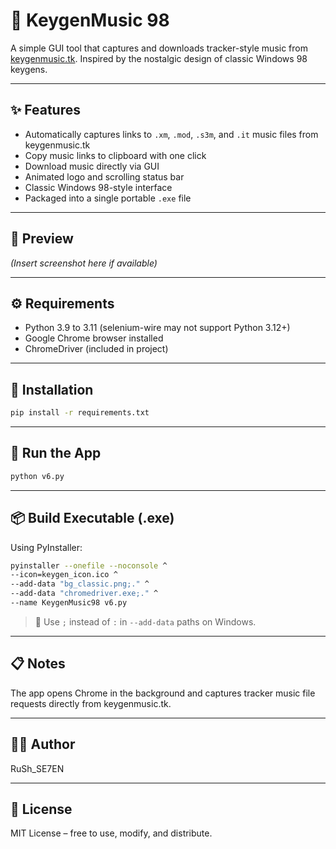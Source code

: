 # 🎵 KeygenMusic 98

A simple GUI tool that captures and downloads tracker-style music from [keygenmusic.tk](https://keygenmusic.tk). Inspired by the nostalgic design of classic Windows 98 keygens.

---

## ✨ Features

- Automatically captures links to `.xm`, `.mod`, `.s3m`, and `.it` music files from keygenmusic.tk
- Copy music links to clipboard with one click
- Download music directly via GUI
- Animated logo and scrolling status bar
- Classic Windows 98-style interface
- Packaged into a single portable `.exe` file

---

## 📸 Preview
*(Insert screenshot here if available)*

---

## ⚙️ Requirements

- Python 3.9 to 3.11 (selenium-wire may not support Python 3.12+)
- Google Chrome browser installed
- ChromeDriver (included in project)

---

## 🧩 Installation

```bash
pip install -r requirements.txt
```

---

## 🚀 Run the App

```bash
python v6.py
```

---

## 📦 Build Executable (.exe)

Using PyInstaller:

```bash
pyinstaller --onefile --noconsole ^
--icon=keygen_icon.ico ^
--add-data "bg_classic.png;." ^
--add-data "chromedriver.exe;." ^
--name KeygenMusic98 v6.py
```

> 🔸 Use `;` instead of `:` in `--add-data` paths on Windows.

---

## 📋 Notes

The app opens Chrome in the background and captures tracker music file requests directly from keygenmusic.tk.

---

## 👨‍💻 Author

RuSh_SE7EN

---

## 🪪 License

MIT License – free to use, modify, and distribute.